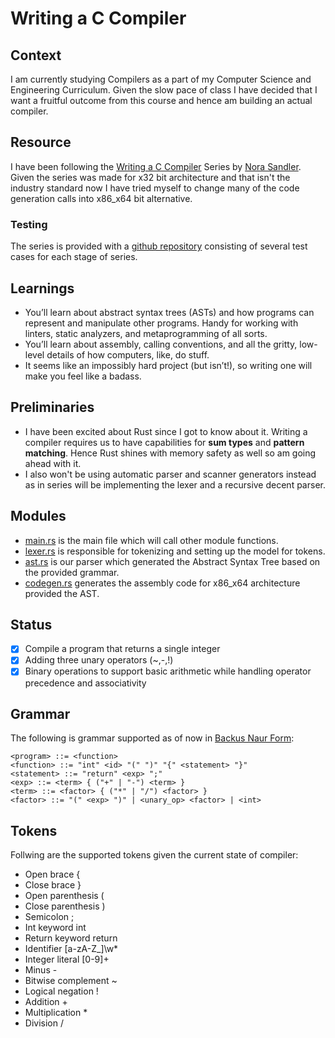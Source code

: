 # Writing a C Compiler

## Context

I am currently studying Compilers as a part of my Computer Science and Engineering Curriculum. Given the slow pace of class I have decided that I want a fruitful outcome from this course and hence am building an actual compiler.

## Resource

I have been following the [Writing a C Compiler](https://norasandler.com/2017/11/29/Write-a-Compiler.html) Series by [Nora Sandler](https://norasandler.com/about/). Given the series was made for x32 bit architecture and that isn't the industry standard now I have tried myself to change many of the code generation calls into x86_x64 bit alternative.

### Testing

The series is provided with a [github repository](https://github.com/nlsandler/write_a_c_compiler) consisting of several test cases for each stage of series.

## Learnings

- You’ll learn about abstract syntax trees (ASTs) and how programs can represent and manipulate other programs. Handy for working with linters, static analyzers, and metaprogramming of all sorts.
- You’ll learn about assembly, calling conventions, and all the gritty, low-level details of how computers, like, do stuff.
- It seems like an impossibly hard project (but isn’t!), so writing one will make you feel like a badass.

## Preliminaries

- I have been excited about Rust since I got to know about it. Writing a compiler requires us to have capabilities for **sum types** and **pattern matching**. Hence Rust shines with memory safety as well so am going ahead with it.
- I also won't be using automatic parser and scanner generators instead as in series will be implementing the lexer and a recursive decent parser.

## Modules

- [main.rs](./src/main.rs) is the main file which will call other module functions.
- [lexer.rs](./src/lex/mod.rs) is responsible for tokenizing and setting up the model for tokens.
- [ast.rs](./src/ast/mod.rs) is our parser which generated the Abstract Syntax Tree based on the provided grammar.
- [codegen.rs](./src/codegen/mod.rs) generates the assembly code for x86_x64 architecture provided the AST.

## Status

- [x] Compile a program that returns a single integer
- [x] Adding three unary operators (~,-,!)
- [x] Binary operations to support basic arithmetic while handling operator precedence and associativity

## Grammar

The following is grammar supported as of now in [Backus Naur Form](https://en.wikipedia.org/wiki/Backus%E2%80%93Naur_form):

```
<program> ::= <function>
<function> ::= "int" <id> "(" ")" "{" <statement> "}"
<statement> ::= "return" <exp> ";"
<exp> ::= <term> { ("+" | "-") <term> }
<term> ::= <factor> { ("*" | "/") <factor> }
<factor> ::= "(" <exp> ")" | <unary_op> <factor> | <int>
```

## Tokens

Follwing are the supported tokens given the current state of compiler:

- Open brace {
- Close brace }
- Open parenthesis (
- Close parenthesis )
- Semicolon ;
- Int keyword int
- Return keyword return
- Identifier [a-zA-Z_]\w*
- Integer literal [0-9]+
- Minus -
- Bitwise complement ~
- Logical negation !
- Addition +
- Multiplication *
- Division /
